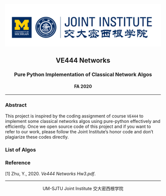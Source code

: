 <div style="text-align:center">
	<img src="images/ji_logo.png" alt="Jilogo" style="zoom:60%;" />
</div>
<center>
	<h2>
		VE444 Networks
	</h2>
</center> 
<center>
	<h3>
		Pure Python Implementation of Classical Network Algos
	</h3>
</center>
<center>
   <h4>
       FA 2020
    </h4> 
</center>


------------------------------------------

### Abstract

This project is inspired by the coding assignment of course `VE444` to implement some classical networks algos using pure-python effectively and efficiently. Once we open source code of this project and if you want to refer to our work, please follow the Joint Institute’s honor code and don’t plagiarize these codes directly.

### List of Algos

### Reference

[1] Zhu, Y., 2020. *Ve444 Networks Hw3.pdf*.

---------------------------------------------------------------

<center>
    UM-SJTU Joint Institute 交大密西根学院
</center>
